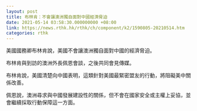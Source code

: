 ```yaml
---
layout: post
title: 布林肯：不會讓澳洲獨自面對中國經濟脅迫
date: 2021-05-14 03:58:30.000000000 +08:00
link: https://news.rthk.hk/rthk/ch/component/k2/1590805-20210514.htm
categories: rthk
---
```


美國國務卿布林肯說，美國不會讓澳洲獨自面對中國的經濟脅迫。

布林肯與到訪的澳洲外長佩恩會談，之後共同會見傳媒。

布林肯說，美國清楚向中國表明，這類針對美國最緊密盟友的行動，將阻礙美中關係改善。

佩恩說，澳洲尋求與中國發展建設性的關係，但不會在國家安全或主權上妥協，並會繼續採取行動保障這一方面。

